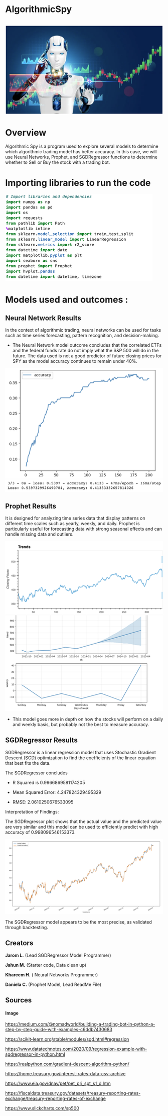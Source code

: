 # AlgorithmicSpy
 \
![Trends](Images/Tradingbot.png)


# Overview 
Algorithmic Spy is a program used to explore several models to determine which algorithmic trading model has better accuracy. In this case, we will use  Neural Networks, Prophet, and SGDRegressor functions to determine whether to Sell or Buy the stock with a trading bot. 

# Importing libraries to run the code

![Libraries](Images/imports.png)


# Models used and outcomes : 
## Neural Network Results 
 In the context of algorithmic trading, neural networks can be used for tasks such as time series forecasting, pattern recognition, and decision-making.

* The Neural Network model outcome concludes that the correlated ETFs and the federal funds rate do not imply what the S&P 500 will do in the future. The data used is not a good predictor of future closing prices for SPY as the model accuracy continues to remain under 40%.

![NN](Images/Neural_networks.png)
![accuracy](Images/NN_accuracy.png)

## Prophet Results
 It is designed for analyzing time series data that display patterns on different time scales such as yearly, weekly, and daily. Prophet is particularly useful for forecasting data with strong seasonal effects and can handle missing data and outliers.

![Trends](Images/Trends.png)
![WeekTrends](Images/Weekly_Trends.png)

* This model goes more in depth on how the stocks will perform on a daily and weekly basis, but probably not the best to measure accuracy. 




## SGDRegressor Results 
SGDRegressor is a linear regression model that uses Stochastic Gradient Descent (SGD) optimization to find the coefficients of the linear equation that best fits the data.

The SGDRegressor concludes

* R Squared is 0.9966869581174205

* Mean Squared Error:  4.247824329495329

* RMSE:  2.0610250676533095




Interpretation of Findings:

The SGDRegressor plot shows that the actual value and the predicted value are very similar and this model can be used to efficiently predict with high accuracy of 0.998096546153373. 

![TrendsSGD](Images/SGDUpdated.png)


The SGDRegressor model appears to be the most precise, as validated through backtesting. 





## Creators
**Jarom L.** (Lead SGDRegressor Model Programmer)

**Jahun M.** (Starter code, Data clean up)

**Khareem H.** ( Neural Networks 
Programmer)

**Daniela C.** (Prophet Model, Lead ReadMe File)


## Sources

#### Image
https://medium.com/@nomadworld/building-a-trading-bot-in-python-a-step-by-step-guide-with-examples-c6ddb7430683

https://scikit-learn.org/stable/modules/sgd.html#regression

https://www.datatechnotes.com/2020/09/regression-example-with-sgdregressor-in-python.html

https://realpython.com/gradient-descent-algorithm-python/

https://home.treasury.gov/interest-rates-data-csv-archive

https://www.eia.gov/dnav/pet/pet_pri_spt_s1_d.htm

https://fiscaldata.treasury.gov/datasets/treasury-reporting-rates-exchange/treasury-reporting-rates-of-exchange

https://www.slickcharts.com/sp500
